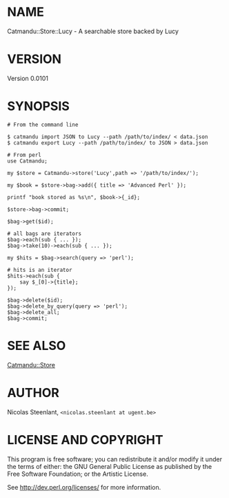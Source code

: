 # NAME

Catmandu::Store::Lucy - A searchable store backed by Lucy

# VERSION

Version 0.0101

# SYNOPSIS

    # From the command line

    $ catmandu import JSON to Lucy --path /path/to/index/ < data.json
    $ catmandu export Lucy --path /path/to/index/ to JSON > data.json

    # From perl
    use Catmandu;

    my $store = Catmandu->store('Lucy',path => '/path/to/index/');

    my $book = $store->bag->add({ title => 'Advanced Perl' });

    printf "book stored as %s\n", $book->{_id};

    $store->bag->commit;

    $bag->get($id);

    # all bags are iterators
    $bag->each(sub { ... });
    $bag->take(10)->each(sub { ... });

    my $hits = $bag->search(query => 'perl');

    # hits is an iterator
    $hits->each(sub {
        say $_[0]->{title};
    });

    $bag->delete($id);
    $bag->delete_by_query(query => 'perl');
    $bag->delete_all;
    $bag->commit;

# SEE ALSO

[Catmandu::Store](https://metacpan.org/pod/Catmandu::Store)

# AUTHOR

Nicolas Steenlant, `<nicolas.steenlant at ugent.be>`

# LICENSE AND COPYRIGHT

This program is free software; you can redistribute it and/or modify it
under the terms of either: the GNU General Public License as published
by the Free Software Foundation; or the Artistic License.

See http://dev.perl.org/licenses/ for more information.

